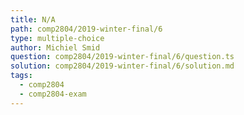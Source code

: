 ```yaml
---
title: N/A
path: comp2804/2019-winter-final/6
type: multiple-choice
author: Michiel Smid
question: comp2804/2019-winter-final/6/question.ts
solution: comp2804/2019-winter-final/6/solution.md
tags:
  - comp2804
  - comp2804-exam
---
```

